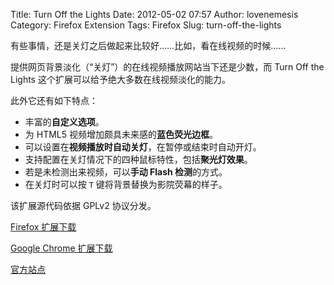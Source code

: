 Title: Turn Off the Lights
Date: 2012-05-02 07:57
Author: lovenemesis
Category: Firefox Extension
Tags: Firefox
Slug: turn-off-the-lights

有些事情，还是关灯之后做起来比较好……比如，看在线视频的时候……

提供网页背景淡化（“关灯”）的在线视频播放网站当下还是少数，而 Turn Off
the Lights 这个扩展可以给予绝大多数在线视频淡化的能力。

此外它还有如下特点：

-   丰富的**自定义选项**。
-   为 HTML5 视频增加颇具未来感的**蓝色荧光边框**。
-   可以设置在**视频播放时自动关灯**，在暂停或结束时自动开灯。
-   支持配置在关灯情况下的四种鼠标特性，包括**聚光灯效果**。
-   若是未检测出来视频，可以**手动 Flash 检测**的方式。
-   在关灯时可以按 `T` 键将背景替换为影院荧幕的样子。

该扩展源代码依据 GPLv2 协议分发。

[Firefox
扩展下载](https://addons.mozilla.org/en-US/firefox/addon/turn-off-the-lights/?src=external-fxtwitter)

[Google Chrome
扩展下载](https://chrome.google.com/webstore/detail/bfbmjmiodbnnpllbbbfblcplfjjepjdn)

[官方站点](http://www.stefanvd.net/project/turnoffthelights.htm)
